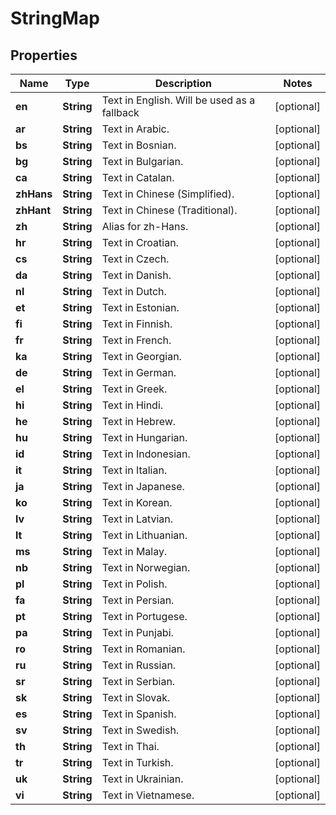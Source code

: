 

# StringMap


## Properties

| Name | Type | Description | Notes |
|------------ | ------------- | ------------- | -------------|
|**en** | **String** | Text in English.  Will be used as a fallback |  [optional] |
|**ar** | **String** | Text in Arabic. |  [optional] |
|**bs** | **String** | Text in Bosnian. |  [optional] |
|**bg** | **String** | Text in Bulgarian. |  [optional] |
|**ca** | **String** | Text in Catalan. |  [optional] |
|**zhHans** | **String** | Text in Chinese (Simplified). |  [optional] |
|**zhHant** | **String** | Text in Chinese (Traditional). |  [optional] |
|**zh** | **String** | Alias for zh-Hans. |  [optional] |
|**hr** | **String** | Text in Croatian. |  [optional] |
|**cs** | **String** | Text in Czech. |  [optional] |
|**da** | **String** | Text in Danish. |  [optional] |
|**nl** | **String** | Text in Dutch. |  [optional] |
|**et** | **String** | Text in Estonian. |  [optional] |
|**fi** | **String** | Text in Finnish. |  [optional] |
|**fr** | **String** | Text in French. |  [optional] |
|**ka** | **String** | Text in Georgian. |  [optional] |
|**de** | **String** | Text in German. |  [optional] |
|**el** | **String** | Text in Greek. |  [optional] |
|**hi** | **String** | Text in Hindi. |  [optional] |
|**he** | **String** | Text in Hebrew. |  [optional] |
|**hu** | **String** | Text in Hungarian. |  [optional] |
|**id** | **String** | Text in Indonesian. |  [optional] |
|**it** | **String** | Text in Italian. |  [optional] |
|**ja** | **String** | Text in Japanese. |  [optional] |
|**ko** | **String** | Text in Korean. |  [optional] |
|**lv** | **String** | Text in Latvian. |  [optional] |
|**lt** | **String** | Text in Lithuanian. |  [optional] |
|**ms** | **String** | Text in Malay. |  [optional] |
|**nb** | **String** | Text in Norwegian. |  [optional] |
|**pl** | **String** | Text in Polish. |  [optional] |
|**fa** | **String** | Text in Persian. |  [optional] |
|**pt** | **String** | Text in Portugese. |  [optional] |
|**pa** | **String** | Text in Punjabi. |  [optional] |
|**ro** | **String** | Text in Romanian. |  [optional] |
|**ru** | **String** | Text in Russian. |  [optional] |
|**sr** | **String** | Text in Serbian. |  [optional] |
|**sk** | **String** | Text in Slovak. |  [optional] |
|**es** | **String** | Text in Spanish. |  [optional] |
|**sv** | **String** | Text in Swedish. |  [optional] |
|**th** | **String** | Text in Thai. |  [optional] |
|**tr** | **String** | Text in Turkish. |  [optional] |
|**uk** | **String** | Text in Ukrainian. |  [optional] |
|**vi** | **String** | Text in Vietnamese. |  [optional] |



